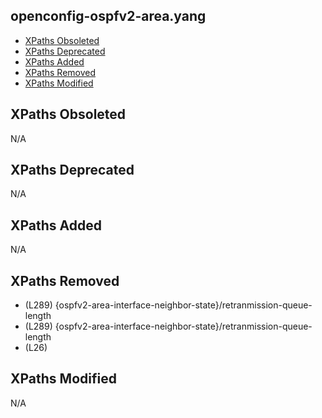 ## openconfig-ospfv2-area.yang

- [XPaths Obsoleted](#xpaths-obsoleted)
- [XPaths Deprecated](#xpaths-deprecated)
- [XPaths Added](#xpaths-added)
- [XPaths Removed](#xpaths-removed)
- [XPaths Modified](#xpaths-modified)

## XPaths Obsoleted

N/A

## XPaths Deprecated

N/A

## XPaths Added

N/A

## XPaths Removed

- (L289)	{ospfv2-area-interface-neighbor-state}/retranmission-queue-length
- (L289)	{ospfv2-area-interface-neighbor-state}/retranmission-queue-length
- (L26)	

## XPaths Modified

N/A

